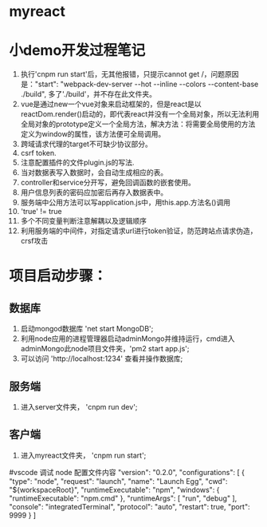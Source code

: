 # myreact
# 小demo开发过程笔记
1. 执行'cnpm run start'后，无其他报错，只提示cannot get /，问题原因是："start": "webpack-dev-server --hot --inline --colors --content-base ./build", 多了'./build'，并不存在此文件夹。
2. vue是通过new一个vue对象来启动框架的，但是react是以reactDom.render()启动的，即代表react并没有一个全局对象，所以无法利用全局对象的prototype定义一个全局方法，解决方法：将需要全局使用的方法定义为window的属性，该方法便可全局调用。
3. 跨域请求代理的target不可缺少协议部分。
4. csrf token.
5. 注意配置插件的文件plugin.js的写法.
6. 当对数据表写入数据时，会自动生成相应的表。
7. controller和service分开写，避免回调函数的嵌套使用。
8. 用户信息列表的密码应加密后再存入数据表中。
9. 服务端中公用方法可以写application.js中，用this.app.方法名()调用
10. 'true' != true
11. 多个不同变量判断注意解耦以及逻辑顺序
12. 利用服务端的中间件，对指定请求url进行token验证，防范跨站点请求伪造，crsf攻击


# 项目启动步骤：
## 数据库
1. 启动mongod数据库 'net start MongoDB';
2. 利用node应用的进程管理器启动adminMongo并维持运行，cmd进入adminMongo此node项目文件夹，'pm2 start app.js';
3. 可以访问 'http://localhost:1234' 查看并操作数据库;

## 服务端
1. 进入server文件夹， 'cnpm run dev';

## 客户端
1. 进入myreact文件夹， 'cnpm run start';

#vscode 调试 node 配置文件内容
"version": "0.2.0",
    "configurations": [
        {
            "type": "node",
            "request": "launch",
            "name": "Launch Egg",
            "cwd": "${workspaceRoot}",
            "runtimeExecutable": "npm",
            "windows": {
                "runtimeExecutable": "npm.cmd"
            },
            "runtimeArgs": [
                "run",
                "debug"
            ],
            "console": "integratedTerminal",
            "protocol": "auto",
            "restart": true,
            "port": 9999
        }
    ]